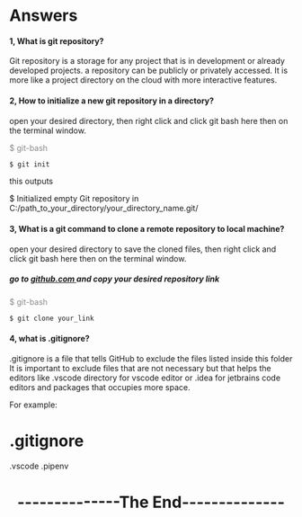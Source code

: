 # Answers

<h4>1, What is git repository?</h4>

Git repository is a storage for any project that is in development or already developed projects.
a repository can be publicly or privately accessed. It is more like a project directory on the cloud with more interactive
features.

<h4>2, How to initialize a new git repository in a directory?</h4>
<p> open your desired directory, then right click and click git bash here then on the terminal window.</p>
<p style="opacity:0.5">$ git-bash</p>

```bash
$ git init
```
<p> this outputs</p>

$ Initialized empty Git repository in C:/path_to_your_directory/your_directory_name.git/

<h4>3, What is a git command to clone a remote repository to local machine?</h4>
<p>open your desired directory to save the cloned files, then right click and click git bash here then on the terminal window.</p>
<h5>go to <a href="https://github.com"> github.com </a> and copy your desired repository link</h5>
<p style="opacity:0.5">$ git-bash</p>

```bash
$ git clone your_link
```
<h4>4, what is .gitignore?</h4>
.gitignore is a file that tells GitHub to exclude the files listed inside this folder It is important to exclude files 
that are not necessary but that helps the editors like .vscode directory for vscode editor
or .idea for jetbrains code editors and packages that occupies more space.
<p> For example: </p>

# .gitignore
.vscode
.pipenv

<h1 style="text-align:center">--------------The End--------------</h1>
